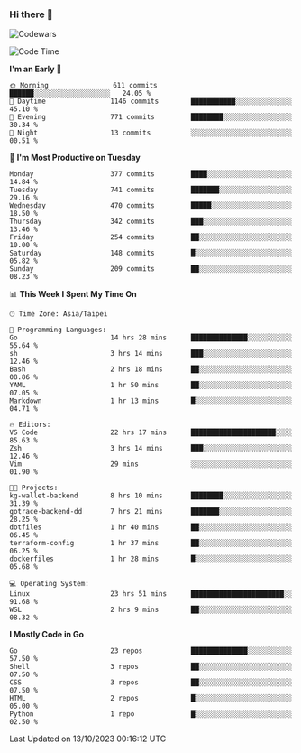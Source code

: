 ### Hi there 👋

![Codewars](https://www.codewars.com/users/omegaatt36/badges/small)

<!--START_SECTION:waka-->
![Code Time](http://img.shields.io/badge/Code%20Time-1%2C806%20hrs%2015%20mins-blue)

**I'm an Early 🐤** 

```text
🌞 Morning                611 commits         ██████░░░░░░░░░░░░░░░░░░░   24.05 % 
🌆 Daytime                1146 commits        ███████████░░░░░░░░░░░░░░   45.10 % 
🌃 Evening                771 commits         ████████░░░░░░░░░░░░░░░░░   30.34 % 
🌙 Night                  13 commits          ░░░░░░░░░░░░░░░░░░░░░░░░░   00.51 % 
```
📅 **I'm Most Productive on Tuesday** 

```text
Monday                   377 commits         ████░░░░░░░░░░░░░░░░░░░░░   14.84 % 
Tuesday                  741 commits         ███████░░░░░░░░░░░░░░░░░░   29.16 % 
Wednesday                470 commits         █████░░░░░░░░░░░░░░░░░░░░   18.50 % 
Thursday                 342 commits         ███░░░░░░░░░░░░░░░░░░░░░░   13.46 % 
Friday                   254 commits         ██░░░░░░░░░░░░░░░░░░░░░░░   10.00 % 
Saturday                 148 commits         █░░░░░░░░░░░░░░░░░░░░░░░░   05.82 % 
Sunday                   209 commits         ██░░░░░░░░░░░░░░░░░░░░░░░   08.23 % 
```


📊 **This Week I Spent My Time On** 

```text
🕑︎ Time Zone: Asia/Taipei

💬 Programming Languages: 
Go                       14 hrs 28 mins      ██████████████░░░░░░░░░░░   55.64 % 
sh                       3 hrs 14 mins       ███░░░░░░░░░░░░░░░░░░░░░░   12.46 % 
Bash                     2 hrs 18 mins       ██░░░░░░░░░░░░░░░░░░░░░░░   08.86 % 
YAML                     1 hr 50 mins        ██░░░░░░░░░░░░░░░░░░░░░░░   07.05 % 
Markdown                 1 hr 13 mins        █░░░░░░░░░░░░░░░░░░░░░░░░   04.71 % 

🔥 Editors: 
VS Code                  22 hrs 17 mins      █████████████████████░░░░   85.63 % 
Zsh                      3 hrs 14 mins       ███░░░░░░░░░░░░░░░░░░░░░░   12.46 % 
Vim                      29 mins             ░░░░░░░░░░░░░░░░░░░░░░░░░   01.90 % 

🐱‍💻 Projects: 
kg-wallet-backend        8 hrs 10 mins       ████████░░░░░░░░░░░░░░░░░   31.39 % 
gotrace-backend-dd       7 hrs 21 mins       ███████░░░░░░░░░░░░░░░░░░   28.25 % 
dotfiles                 1 hr 40 mins        ██░░░░░░░░░░░░░░░░░░░░░░░   06.45 % 
terraform-config         1 hr 37 mins        ██░░░░░░░░░░░░░░░░░░░░░░░   06.25 % 
dockerfiles              1 hr 28 mins        █░░░░░░░░░░░░░░░░░░░░░░░░   05.68 % 

💻 Operating System: 
Linux                    23 hrs 51 mins      ███████████████████████░░   91.68 % 
WSL                      2 hrs 9 mins        ██░░░░░░░░░░░░░░░░░░░░░░░   08.32 % 
```

**I Mostly Code in Go** 

```text
Go                       23 repos            ██████████████░░░░░░░░░░░   57.50 % 
Shell                    3 repos             ██░░░░░░░░░░░░░░░░░░░░░░░   07.50 % 
CSS                      3 repos             ██░░░░░░░░░░░░░░░░░░░░░░░   07.50 % 
HTML                     2 repos             █░░░░░░░░░░░░░░░░░░░░░░░░   05.00 % 
Python                   1 repo              █░░░░░░░░░░░░░░░░░░░░░░░░   02.50 % 
```




 Last Updated on 13/10/2023 00:16:12 UTC
<!--END_SECTION:waka-->

<!--
**omegaatt36/omegaatt36** is a ✨ _special_ ✨ repository because its `README.md` (this file) appears on your GitHub profile.

Here are some ideas to get you started:

- 🔭 I’m currently working on ...
- 🌱 I’m currently learning ...
- 👯 I’m looking to collaborate on ...
- 🤔 I’m looking for help with ...
- 💬 Ask me about ...
- 📫 How to reach me: ...
- 😄 Pronouns: ...
- ⚡ Fun fact: ...
-->
